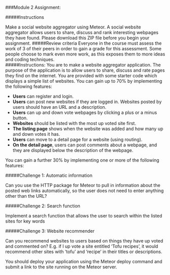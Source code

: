 ###Module 2 Assignment:

#####Instructions

Make a social website aggregator using Meteor. A social website aggregator allows users to share, discuss and rank interesting webpages they have found. Please download this ZIP file before you begin your assignment. 
#####Review criteria 
Everyone in the course must assess the work of 3 of their peers in order to gain a grade for this assessment. Some people choose to mark even more work, as this exposes them to more ideas and coding techniques.  
#####Instructions: 
You are to make a website aggregator application. The purpose of the application is to allow users to share, discuss and rate pages they find on the internet. You are provided with some starter code which displays a simple list of websites. You can gain up to 70% by implementing the following features:

  * **Users** can register and login.
  * **Users** can post new websites if they are logged in. Websites posted by users should have an URL and a description.
  * **Users** can up and down vote webpages by clicking a plus or a minus button.
  * **Websites** should be listed with the most up voted site first. 
  * **The listing page** shows when the website was added and how many up and down votes it has.
  * **Users** can move to a detail page for a website (using routing). 
  * **On the detail page**, users can post comments about a webpage, and they are displayed below the description of the webpage.  
   

You can gain a further 30% by implementing one or more of the following features:

#####Challenge 1: Automatic information

Can you use the HTTP package for Meteor to pull in information about the posted web links automatically, so the user does not need to enter anything other than the URL? 

#####Challenge 2: Search function

Implement a search function that allows the user to search within the listed sites for key words

#####Challenge 3: Website recommender

Can you recommend websites to users based on things they have up voted and commented on? E.g. if I up vote a site entitled ‘Tofu recipes’, it would recommend other sites with ‘tofu’ and ‘recipe’ in their titles or descriptions. 

You should deploy your application using the Meteor deploy command and submit a link to the site running on the Meteor server. 
